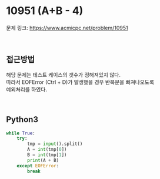 # 10951 (A+B - 4)

문제 링크: <https://www.acmicpc.net/problem/10951>

<br>

## 접근방법

해당 문제는 테스트 케이스의 갯수가 정해져있지 않다.  
따라서 EOFError (Ctrl + D)가 발생했을 경우 반복문을 빠져나오도록  
예외처리를 하였다.

<br>

## Python3

```python
while True:
    try:
        tmp = input().split()
        A = int(tmp[0])
        B = int(tmp[1])
        print(A + B)
    except EOFError:
        break
```
